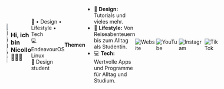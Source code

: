 <div style="display: flex; align-items: center;">
<a href="https://github.com/thisisnicollo/Wallpaper" style="text-decoration: none;"><img align="right" src="https://github.com/thisisnicollo/Wallpaper/blob/main/Assets/Wallpaper_Cover.jpg" alt="Bild 1" style="display:block; margin-bottom: 10px; width: 40%;" title="Hier geht es zu den neusten Wallpapern"> </a>
   
<h3> Hi, ich bin Nicollo 🤸🏽‍♀️</h3>
    <p> 🧸 • Design • Lifestyle • Tech <br>💻 EndeavourOS Linux<br> 🤍 Design student</p>
<b>Themen</b>
    <ul>
      <li>🤍 <b>Design:</b> Tutorials und vieles mehr.</li>
      <li>🧸 <b>Lifestyle:</b> Von Reiseabenteuern bis zum Alltag als Studentin.</li>
      <li>💻 <b>Tech:</b> Wertvolle Apps und Programme für Alltag und Studium.</li>
    </ul>
    <a href="https://nicollo.carrd.co/" style="text-decoration: none;"><img src="https://img.shields.io/badge/website-000000?style=for-the-badge&logo=About.me&logoColor=white" alt="Website" title="nicollo.carrd.co"></a>&nbsp; &nbsp; 
    <a href="https://www.youtube.com/@thisisnicollo/" style="text-decoration: none;"><img src="https://img.shields.io/badge/YouTube-FF0000?style=for-the-badge&logo=youtube&logoColor=white" alt="YouTube" title="YouTube" ></a>&nbsp; &nbsp; 
    <a href="https://www.instagram.com/thisisnicollo" style="text-decoration: none;"><img src="https://img.shields.io/badge/Instagram-E4405F?style=for-the-badge&logo=instagram&logoColor=white" alt="Instagram" title="Instagram" ></a>&nbsp; &nbsp; 
    <a href="https://www.tiktok.com/@thisisnicollo/" style="text-decoration: none;"><img src="https://img.shields.io/badge/TikTok-000000?style=for-the-badge&logo=tiktok&logoColor=white" alt="TikTok" title="TikTok"></a>&nbsp; &nbsp; 
</div>
